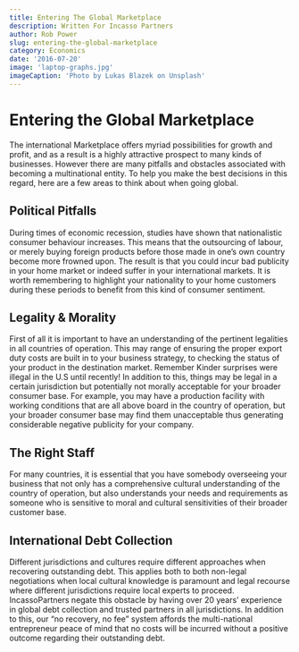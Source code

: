 ```yaml
---
title: Entering The Global Marketplace
description: Written For Incasso Partners
author: Rob Power
slug: entering-the-global-marketplace
category: Economics
date: '2016-07-20'
image: 'laptop-graphs.jpg'
imageCaption: 'Photo by Lukas Blazek on Unsplash'
---
```

# Entering the Global Marketplace

The international Marketplace offers myriad possibilities for growth and profit, and as a result is a highly attractive prospect to many kinds of businesses. However there are many pitfalls and obstacles associated with becoming a multinational entity. To help you make the best decisions in this regard, here are a few areas to think about when going global.

## Political Pitfalls
During times of economic recession, studies have shown that nationalistic consumer behaviour increases. This means that the outsourcing of labour, or merely buying foreign products before those made in one’s own country become more frowned upon. The result is that you could incur bad publicity in your home market or indeed suffer in your international markets. It is worth remembering to highlight your nationality to your home customers during these periods to benefit from this kind of consumer sentiment.

## Legality & Morality
First of all it is important to have an understanding of the pertinent legalities in all countries of operation. This may range of ensuring the proper export duty costs are built in to your business strategy, to checking the status of your product in the destination market. Remember Kinder surprises were illegal in the U.S until recently! In addition to this, things may be legal in a certain jurisdiction but potentially not morally acceptable for your broader consumer base. For example, you may have a production facility with working conditions that are all above board in the country of operation, but your broader consumer base may find them unacceptable thus generating considerable negative publicity for your company.

## The Right Staff
For many countries, it is essential that you have somebody overseeing your business that not only has a comprehensive cultural understanding of the country of operation, but also understands your needs and requirements as someone who is sensitive to moral and cultural sensitivities of their broader customer base. 

## International Debt Collection
Different jurisdictions and cultures require different approaches when recovering outstanding debt. This applies both to both non-legal negotiations when local cultural knowledge is paramount and legal recourse where different jurisdictions require local experts to proceed. IncassoPartners negate this obstacle by having over 20 years’ experience in global debt collection and trusted partners in all jurisdictions. In addition to this, our “no recovery, no fee” system affords the multi-national entrepreneur peace of mind that no costs will be incurred without a positive outcome regarding their outstanding debt.
